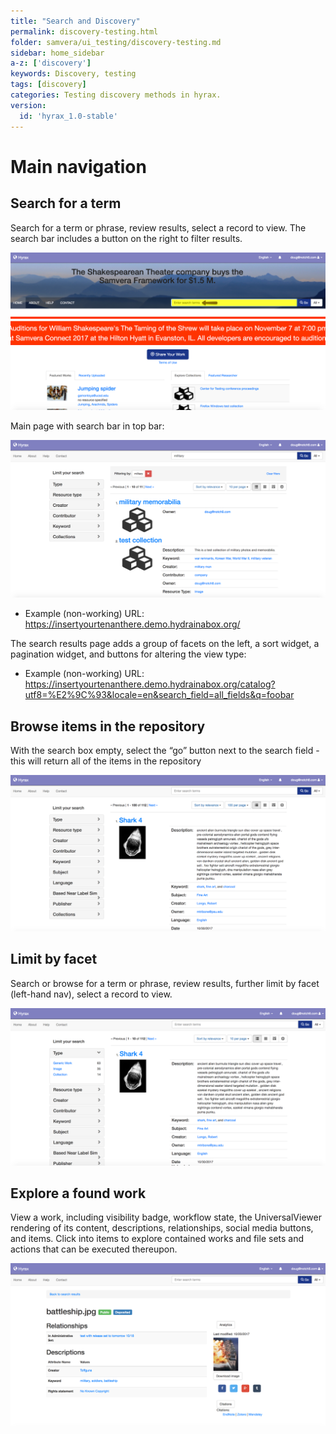 ```yaml
---
title: "Search and Discovery"
permalink: discovery-testing.html
folder: samvera/ui_testing/discovery-testing.md
sidebar: home_sidebar
a-z: ['discovery']
keywords: Discovery, testing
tags: [discovery]
categories: Testing discovery methods in hyrax.
version:
  id: 'hyrax_1.0-stable'
---
```


# Main navigation

## Search for a term
Search for a term or phrase, review results, select a record to view. The search bar includes a button on the right to filter results.

![discovery](images/screenshots/UIT_discovery_1.png)

Main page with search bar in top bar:

![discovery](images/screenshots/UIT_discovery_2.png)

- Example (non-working) URL: https://insertyourtenanthere.demo.hydrainabox.org/

The search results page adds a group of facets on the left, a sort widget, a pagination widget, and buttons for altering the view type:

- Example (non-working) URL: https://insertyourtenanthere.demo.hydrainabox.org/catalog?utf8=%E2%9C%93&locale=en&search_field=all_fields&q=foobar

## Browse items in the repository
With the search box empty, select the “go” button next to the search field - this will return all of the items in the repository

![discovery](images/screenshots/UIT_discovery_3.png)

## Limit by facet
Search or browse for a term or phrase, review results, further limit by facet (left-hand nav), select a record to view.

![discovery](images/screenshots/UIT_discovery_4.png)

## Explore a found work
View a work, including visibility badge, workflow state, the UniversalViewer rendering of its content, descriptions, relationships, social media buttons, and items. Click into items to explore contained works and file sets and actions that can be executed thereupon.

![discovery](images/screenshots/UIT_discovery_5.png)
